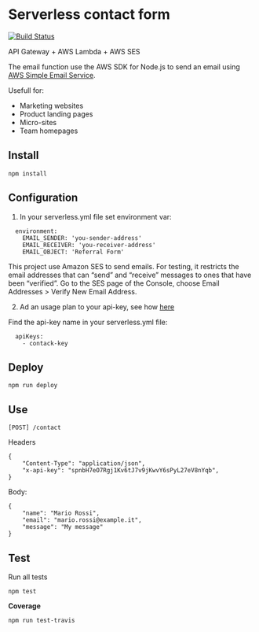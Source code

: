 # Serverless contact form

[![Build Status](https://travis-ci.org/ceccode/serverless-contact-form.svg?branch=master)](https://travis-ci.org/ceccode/serverless-contact-form)

API Gateway + AWS Lambda + AWS SES 

The email function use the AWS SDK for Node.js to send an email using [AWS Simple Email Service](https://aws.amazon.com/ses/).

Usefull for:

* Marketing websites
* Product landing pages
* Micro-sites
* Team homepages


## Install

```
npm install
```

## Configuration


1. In your serverless.yml file set environment var:

```
  environment:
    EMAIL_SENDER: 'you-sender-address'
    EMAIL_RECEIVER: 'you-receiver-address'
    EMAIL_OBJECT: 'Referral Form'

```

This project use Amazon SES to send emails. For testing, it restricts the email addresses that can “send” and “receive” messages to ones that have been “verified”. 
Go to the SES page of the Console, choose Email Addresses > Verify New Email Address.


2. Ad an usage plan to your api-key, see how [here](https://aws.amazon.com/blogs/aws/new-usage-plans-for-amazon-api-gateway/)

Find the api-key name in your serverless.yml file:

```
  apiKeys:
    - contack-key   
```

## Deploy

```
npm run deploy
```

## Use

```
[POST] /contact
```

Headers

```
{
	"Content-Type": "application/json",
    "x-api-key": "spnbH7eO7Rgj1Kv6tJ7v9jKwvY6sPyL27eV8nYqb",
}
```

Body:

```
{
	"name": "Mario Rossi",
    "email": "mario.rossi@example.it",
	"message": "My message"
}
```

## Test

Run all tests

```
npm test
```

**Coverage**

```
npm run test-travis
```
